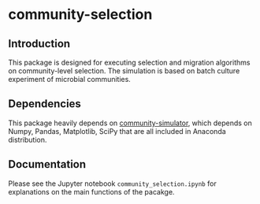 # community-selection

## Introduction

This package is designed for executing selection and migration algorithms on community-level selection. The simulation is based on batch culture experiment of microbial communities. 


## Dependencies

This package heavily depends on [community-simulator](https://github.com/Emergent-Behaviors-in-Biology/community-simulator), which depends on Numpy, Pandas, Matplotlib, SciPy that are all included in Anaconda distribution.  


## Documentation

Please see the Jupyter notebook `community_selection.ipynb` for explanations on the main functions of the pacakge. 